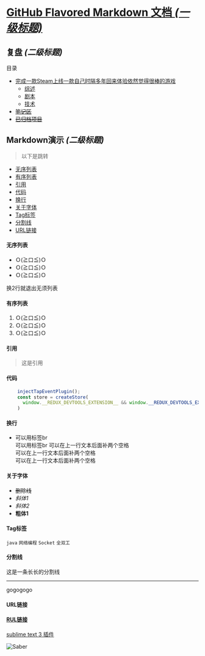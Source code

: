 
# [GitHub Flavored Markdown 文档 _(一级标题)_ ](https://help.github.com/articles/basic-writing-and-formatting-syntax/)
## 复盘 *(二级标题)*
目录  

* [完成一款Steam上线一款自己时隔多年回来体验依然觉得很棒的游戏](https://github.com/cwwjie/ReplySituation/tree/master/%E5%AE%8C%E6%88%90%E4%B8%80%E6%AC%BESteam%E4%B8%8A%E7%BA%BF%E4%B8%80%E6%AC%BE%E8%87%AA%E5%B7%B1%E6%97%B6%E9%9A%94%E5%A4%9A%E5%B9%B4%E5%9B%9E%E6%9D%A5%E4%BD%93%E9%AA%8C%E4%BE%9D%E7%84%B6%E8%A7%89%E5%BE%97%E5%BE%88%E6%A3%92%E7%9A%84%E6%B8%B8%E6%88%8F)
    * [综述](https://github.com/cwwjie/ReplySituation/blob/master/%E5%AE%8C%E6%88%90%E4%B8%80%E6%AC%BESteam%E4%B8%8A%E7%BA%BF%E4%B8%80%E6%AC%BE%E8%87%AA%E5%B7%B1%E6%97%B6%E9%9A%94%E5%A4%9A%E5%B9%B4%E5%9B%9E%E6%9D%A5%E4%BD%93%E9%AA%8C%E4%BE%9D%E7%84%B6%E8%A7%89%E5%BE%97%E5%BE%88%E6%A3%92%E7%9A%84%E6%B8%B8%E6%88%8F/index.js)
    * [剧本](https://github.com/cwwjie/ReplySituation/blob/master/%E5%AE%8C%E6%88%90%E4%B8%80%E6%AC%BESteam%E4%B8%8A%E7%BA%BF%E4%B8%80%E6%AC%BE%E8%87%AA%E5%B7%B1%E6%97%B6%E9%9A%94%E5%A4%9A%E5%B9%B4%E5%9B%9E%E6%9D%A5%E4%BD%93%E9%AA%8C%E4%BE%9D%E7%84%B6%E8%A7%89%E5%BE%97%E5%BE%88%E6%A3%92%E7%9A%84%E6%B8%B8%E6%88%8F/%E5%89%A7%E6%9C%AC.js)
    * [技术](https://github.com/cwwjie/ReplySituation/blob/master/%E5%AE%8C%E6%88%90%E4%B8%80%E6%AC%BESteam%E4%B8%8A%E7%BA%BF%E4%B8%80%E6%AC%BE%E8%87%AA%E5%B7%B1%E6%97%B6%E9%9A%94%E5%A4%9A%E5%B9%B4%E5%9B%9E%E6%9D%A5%E4%BD%93%E9%AA%8C%E4%BE%9D%E7%84%B6%E8%A7%89%E5%BE%97%E5%BE%88%E6%A3%92%E7%9A%84%E6%B8%B8%E6%88%8F/%E6%8A%80%E6%9C%AF.js)
* [~~笔记区~~](https://github.com/cwwjie/ReplySituation)
* [~~已归档项目~~](https://github.com/cwwjie/ReplySituation/tree/master/%E5%BD%92%E6%A1%A3)



## Markdown演示 *(二级标题)*

> 以下是跳转

* [无序列表](#00)
* [有序列表](#01)
* [引用](#02)
* [代码](#03)
* [换行](#04)
* [关于字体](#05)
* [Tag标签](#06)
* [分割线](#07)
* [URL链接](#08)

#### <div id="00">无序列表</div>
* Ｏ(≧口≦)Ｏ
* Ｏ(≧口≦)Ｏ
* Ｏ(≧口≦)Ｏ

换2行就退出无须列表

#### <div id="01">有序列表</div>
1. Ｏ(≧口≦)Ｏ
2. Ｏ(≧口≦)Ｏ
3. Ｏ(≧口≦)Ｏ

#### <div id="02">引用</div>

> 这是引用

#### <div id="03">代码</div>

```JavaScript
    injectTapEventPlugin();
    const store = createStore(
      window.__REDUX_DEVTOOLS_EXTENSION__ && window.__REDUX_DEVTOOLS_EXTENSION__(),
    )
```

#### <div id="04">换行</div>

* 可以用标签br <br> 可以用标签br
可以在上一行文本后面补两个空格  
可以在上一行文本后面补两个空格  
可以在上一行文本后面补两个空格  


#### <div id="05">关于字体</div>

* ~~删除线~~  
* *斜体1*  
* _斜体2_  
* **粗体1**  

#### <div id="06">Tag标签</div>
`java` `网络编程` `Socket` `全双工`

#### <div id="07">分割线</div>

这是一条长长的分割线  
***
gogogogo  

#### <div id="08">URL链接</div>

#### [RUL链接](https://github.com/SublimeText-Markdown/MarkdownEditing)

[sublime text 3 插件](https://github.com/SublimeText-Markdown/MarkdownEditing)

![Saber](https://timgsa.baidu.com/timg?image&quality=80&size=b9999_10000&sec=1502210593858&di=9dcb6925415b0f3f50f2d7e03284640c&imgtype=0&src=http%3A%2F%2Fimg5.duitang.com%2Fuploads%2Fitem%2F201611%2F07%2F20161107133252_SjKHw.jpeg)



